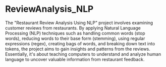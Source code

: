 # ReviewAnalysis_NLP
The "Restaurant Review Analysis Using NLP" project involves examining customer reviews from restaurants.
By applying Natural Language Processing (NLP) techniques such as handling common words (stop words),
reducing words to their base form (stemming), using regular expressions (regex), creating bags of words,
and breaking down text into tokens, the project aims to gain insights and patterns from the reviews.
Essentially, it's about teaching computers to understand and analyze human language to uncover valuable
information from restaurant feedback.
